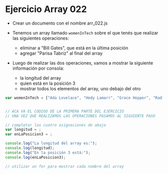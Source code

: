 # Ejercicio Array 022

* Crear un documento con el nombre arr_022.js
* Tenemos un array llamado `womenInTech` sobre el que tenés que realizar las siguientes operaciones:
  * eliminar a "Bill Gates", que está en la última posición
  * agregar "Parisa Tabriz" al final del array

* Luego de realizar las dos operaciones, vamos a mostrar la siguiente información por consola:
  * la longitud del array
  * quien está en la posición 3
  * mostrar todos los elementos del array, uno debajo del otro


```js
var womenInTech = ["Ada Lovelace", "Hedy Lamarr", "Grace Hopper", "Radia Perlman", "Janie Tsao", "Sheryl Sandberg", "Susan Kare", "Bill Gates"];


// ACA VA EL CODIGO DE LA PRIMERA PARTE DEL EJERCICIO
// UNA VEZ QUE REALIZAMOS LAS OPERACIONES PASAMOS AL SIGUIENTE PASO

// completar las cuatro asignaciones de abajo
var longitud = ;
var enLaPosicion3 = ;

console.log("La longitud del array es:");
console.log(longitud);
console.log("En la posición 3 está:");
console.log(enLaPosicion3);

// utilizar un for para mostrar cada nombre del array
```